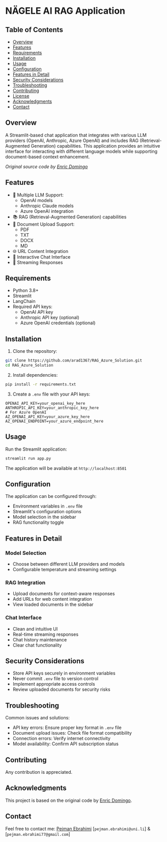 # NÄGELE AI RAG Application

## Table of Contents
- [Overview](#overview)
- [Features](#features)
- [Requirements](#requirements)
- [Installation](#installation)
- [Usage](#usage)
- [Configuration](#configuration)
- [Features in Detail](#features-in-detail)
- [Security Considerations](#security-considerations)
- [Troubleshooting](#troubleshooting)
- [Contributing](#contributing)
- [License](#license)
- [Acknowledgments](#acknowledgments)
- [Contact](#contact)

## Overview
A Streamlit-based chat application that integrates with various LLM providers (OpenAI, Anthropic, Azure OpenAI) and includes RAG (Retrieval-Augmented Generation) capabilities. This application provides an intuitive interface for interacting with different language models while supporting document-based context enhancement.

*Original source code by [Enric Domingo](https://github.com/enricd)*

## Features
- 🤖 Multiple LLM Support:
  - OpenAI models
  - Anthropic Claude models
  - Azure OpenAI integration
- 📚 RAG (Retrieval-Augmented Generation) capabilities
- 📄 Document Upload Support:
  - PDF
  - TXT
  - DOCX
  - MD
- 🌐 URL Content Integration
- 💬 Interactive Chat Interface
- 🔄 Streaming Responses

## Requirements
- Python 3.8+
- Streamlit
- LangChain
- Required API keys:
  - OpenAI API key
  - Anthropic API key (optional)
  - Azure OpenAI credentials (optional)

## Installation
1. Clone the repository:
```bash
git clone https://github.com/arad1367/RAG_Azure_Solution.git
cd RAG_Azure_Solution
```

2. Install dependencies:
```bash
pip install -r requirements.txt
```

3. Create a `.env` file with your API keys:
```env
OPENAI_API_KEY=your_openai_key_here
ANTHROPIC_API_KEY=your_anthropic_key_here
# For Azure OpenAI
AZ_OPENAI_API_KEY=your_azure_key_here
AZ_OPENAI_ENDPOINT=your_azure_endpoint_here
```

## Usage
Run the Streamlit application:
```bash
streamlit run app.py
```

The application will be available at `http://localhost:8501`

## Configuration
The application can be configured through:
- Environment variables in `.env` file
- Streamlit's configuration options
- Model selection in the sidebar
- RAG functionality toggle

## Features in Detail

### Model Selection
- Choose between different LLM providers and models
- Configurable temperature and streaming settings

### RAG Integration
- Upload documents for context-aware responses
- Add URLs for web content integration
- View loaded documents in the sidebar

### Chat Interface
- Clean and intuitive UI
- Real-time streaming responses
- Chat history maintenance
- Clear chat functionality

## Security Considerations
- Store API keys securely in environment variables
- Never commit `.env` file to version control
- Implement appropriate access controls
- Review uploaded documents for security risks

## Troubleshooting
Common issues and solutions:
- API key errors: Ensure proper key format in `.env` file
- Document upload issues: Check file format compatibility
- Connection errors: Verify internet connectivity
- Model availability: Confirm API subscription status

## Contributing
Any contribution is appreciated.

## Acknowledgments
This project is based on the original code by [Enric Domingo](https://github.com/enricd).

## Contact
Feel free to contact me: [Pejman Ebrahimi](https://github.com/arad1367) [`pejman.ebrahimi@uni.li`] & [`pejman.ebrahimi77@gmail.com`]